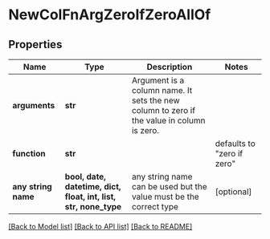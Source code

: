 # NewColFnArgZeroIfZeroAllOf


## Properties
Name | Type | Description | Notes
------------ | ------------- | ------------- | -------------
**arguments** | **str** | Argument is a column name. It sets the new column to zero if the value in column is zero.  | 
**function** | **str** |  | defaults to "zero if zero"
**any string name** | **bool, date, datetime, dict, float, int, list, str, none_type** | any string name can be used but the value must be the correct type | [optional]

[[Back to Model list]](../README.md#documentation-for-models) [[Back to API list]](../README.md#documentation-for-api-endpoints) [[Back to README]](../README.md)


